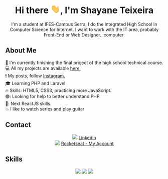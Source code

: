 <h1 align="center">Hi there <img src="https://raw.githubusercontent.com/ABSphreak/ABSphreak/master/gifs/Hi.gif" width="30px">, I'm Shayane Teixeira</h1>

<p align="center">
  I'm a student at IFES-Campus Serra, I do the Integrated High School in Computer Science for Internet. I want to work with the IT area, probably Front-End or Web Designer. :computer: 
</p>

<div>
  <h2>About Me</h2>
</div>

🔆 I'm currently finishing the final project of the high school technical course.
<br />
💻 All my projects are available [here.](https://github.com/ShaTeixeira?tab=repositories)
<br />
❗ My posts, follow [Instagram.](https://www.instagram.com/insanity_dev/)
<br />
🎓 Learning PHP and Laravel.
<br />
🔥 Skills: HTML5, CSS3, practicing more JavaScript.
<br />
🟣: Looking for help to better understand PHP.
<br />
🔷: Next ReactJS skills.
<br />
:boom: I like to watch series and play guitar

<div>
  <h2>Contact</h2>
</div>
<div align="center">
  <img src="https://th.bing.com/th/id/R4f86ef12f713ddfb134577d10f51f1a7?rik=Darh%2fK2ckVT2Xg&riu=http%3a%2f%2fpluspng.com%2fimg-png%2flinkedin-icon-vector-png-linkedin-icon-2160.png&ehk=u1B334mQueISnNly%2btvdqDtfIDnMkNEUdmAeKg%2b50%2bM%3d&risl=&pid=ImgRaw" width="20px">
  <a href="https://www.linkedin.com/in/shayane-teixeira-4520b2196/">LinkedIn</a>
</div>
<div align="center">
  <img src="https://avatars2.githubusercontent.com/u/28929274?s=400&v=4" width="20px">
  <a href="https://app.rocketseat.com.br/me/shayane-teixeira-06251">Rocketseat - My Account</a>
</div>


<div>
  <h2>Skills</h2>
</div>
<div align="center">
  <img src="https://logos-download.com/wp-content/uploads/2017/07/HTML5_badge.png" width="20px" />
  <img src="https://cdn.freebiesupply.com/logos/large/2x/css3-logo-png-transparent.png" width="25px" />
  <img src="https://cdn.freebiesupply.com/logos/thumbs/2x/javascript-logo.png" width="30px" />
</div>
